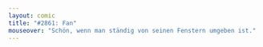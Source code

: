 ```yaml
---
layout: comic
title: "#2861: Fan"
mouseover: "Schön, wenn man ständig von seinen Fenstern umgeben ist."
---
```

